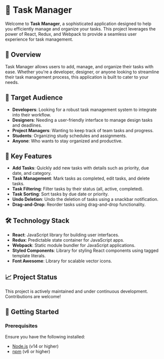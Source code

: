 # 📝 Task Manager

Welcome to **Task Manager**, a sophisticated application designed to help you efficiently manage and organize your tasks. This project leverages the power of React, Redux, and Webpack to provide a seamless user experience for task management.

## 🌟 Overview

Task Manager allows users to add, manage, and organize their tasks with ease. Whether you're a developer, designer, or anyone looking to streamline their task management process, this application is built to cater to your needs.

## 🎯 Target Audience

- **Developers**: Looking for a robust task management system to integrate into their workflow.
- **Designers**: Needing a user-friendly interface to manage design tasks and deadlines.
- **Project Managers**: Wanting to keep track of team tasks and progress.
- **Students**: Organizing study schedules and assignments.
- **Anyone**: Who wants to stay organized and productive.

## 🚀 Key Features

- **Add Tasks**: Quickly add new tasks with details such as priority, due date, and category.
- **Task Management**: Mark tasks as completed, edit tasks, and delete tasks.
- **Task Filtering**: Filter tasks by their status (all, active, completed).
- **Task Sorting**: Sort tasks by due date or priority.
- **Undo Deletion**: Undo the deletion of tasks using a snackbar notification.
- **Drag-and-Drop**: Reorder tasks using drag-and-drop functionality.

## 🛠️ Technology Stack

- **React**: JavaScript library for building user interfaces.
- **Redux**: Predictable state container for JavaScript apps.
- **Webpack**: Static module bundler for JavaScript applications.
- **Styled Components**: Library for styling React components using tagged template literals.
- **Font Awesome**: Library for scalable vector icons.

## 📈 Project Status

This project is actively maintained and under continuous development. Contributions are welcome!

## 📝 Getting Started

### Prerequisites

Ensure you have the following installed:

- [Node.js](https://nodejs.org/) (v14 or higher)
- [npm](https://www.npmjs.com/) (v6 or higher)

